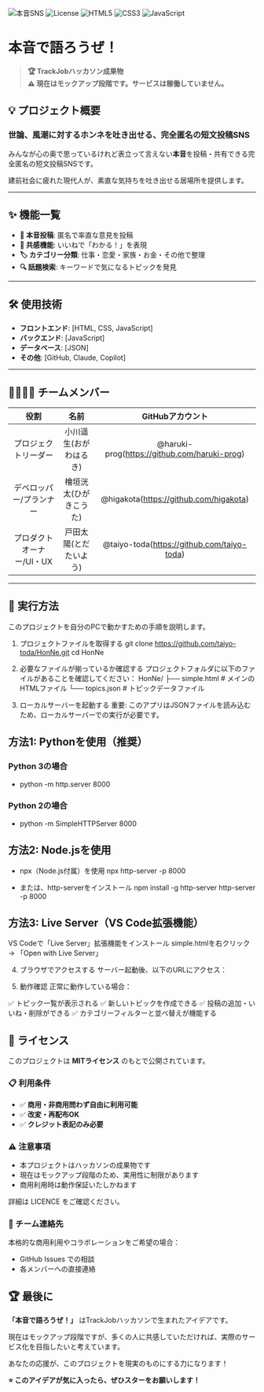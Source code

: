 ![本音SNS](https://img.shields.io/badge/本音SNS-v1.0-blue)
![License](https://img.shields.io/badge/license-MIT-green)
![HTML5](https://img.shields.io/badge/HTML5-E34F26?logo=html5&logoColor=white)
![CSS3](https://img.shields.io/badge/CSS3-1572B6?logo=css3&logoColor=white)
![JavaScript](https://img.shields.io/badge/JavaScript-F7DF1E?logo=javascript&logoColor=black)

# 本音で語ろうぜ！

> **🏆 TrackJobハッカソン成果物**  
> **⚠️ 現在はモックアップ段階です。サービスは稼働していません。**

## 💡 プロジェクト概要

### 世論、風潮に対するホンネを吐き出せる、完全匿名の短文投稿SNS

みんなが心の奥で思っているけれど表立って言えない**本音**を投稿・共有できる完全匿名の短文投稿SNSです。

建前社会に疲れた現代人が、素直な気持ちを吐き出せる居場所を提供します。

---

## ✨ 機能一覧

- **📝 本音投稿**: 匿名で率直な意見を投稿
- **👥 共感機能**: いいねで「わかる！」を表現
- **🏷️ カテゴリー分類**: 仕事・恋愛・家族・お金・その他で整理
- **🔍 話題検索**: キーワードで気になるトピックを発見

---

## 🛠️ 使用技術

* **フロントエンド**: [HTML, CSS, JavaScript]
* **バックエンド**: [JavaScript]
* **データベース**: [JSON]
* **その他**: [GitHub, Claude, Copilot]

---

## 👨‍👩‍👧‍👦 チームメンバー

| 役割 | 名前 | GitHubアカウント |
|:---:|:---:|:---:|
| プロジェクトリーダー | 小川遥生(おがわはるき) | @haruki-prog(https://github.com/haruki-prog) |
| デベロッパー/プランナー | 檜垣洸太(ひがきこうた) | @higakota(https://github.com/higakota) |
| プロダクトオーナー/UI・UX | 戸田太陽(とだたいよう) | @taiyo-toda(https://github.com/taiyo-toda) |

---

## 🚀 実行方法
このプロジェクトを自分のPCで動かすための手順を説明します。

1. プロジェクトファイルを取得する
git clone https://github.com/taiyo-toda/HonNe.git
cd HonNe

2. 必要なファイルが揃っているか確認する
プロジェクトフォルダに以下のファイルがあることを確認してください：
HonNe/
├── simple.html      # メインのHTMLファイル
└── topics.json      # トピックデータファイル

3. ローカルサーバーを起動する
重要: このアプリはJSONファイルを読み込むため、ローカルサーバーでの実行が必要です。

## 方法1: Pythonを使用（推奨）

### Python 3の場合
* python -m http.server 8000

### Python 2の場合
* python -m SimpleHTTPServer 8000

## 方法2: Node.jsを使用

* npx（Node.js付属）を使用
npx http-server -p 8000

* または、http-serverをインストール
npm install -g http-server
http-server -p 8000

## 方法3: Live Server（VS Code拡張機能）

VS Codeで「Live Server」拡張機能をインストール
simple.htmlを右クリック → 「Open with Live Server」

4. ブラウザでアクセスする
サーバー起動後、以下のURLにアクセス：

5. 動作確認
正常に動作している場合：

✅ トピック一覧が表示される
✅ 新しいトピックを作成できる
✅ 投稿の追加・いいね・削除ができる
✅ カテゴリーフィルターと並べ替えが機能する

## 📄 ライセンス

このプロジェクトは **MITライセンス** のもとで公開されています。

### 📋 利用条件
- ✅ **商用・非商用問わず自由に利用可能**
- ✅ **改変・再配布OK**
- ✅ **クレジット表記のみ必要**

### ⚠️ 注意事項

- 本プロジェクトはハッカソンの成果物です
- 現在はモックアップ段階のため、実用性に制限があります
- 商用利用時は動作保証いたしかねます

詳細は LICENCE をご確認ください。

### 🤝 チーム連絡先

本格的な商用利用やコラボレーションをご希望の場合：
- GitHub Issues での相談
- 各メンバーへの直接連絡

## 🏆 最後に

**「本音で語ろうぜ！」** はTrackJobハッカソンで生まれたアイデアです。

現在はモックアップ段階ですが、多くの人に共感していただければ、実際のサービス化を目指したいと考えています。

あなたの応援が、このプロジェクトを現実のものにする力になります！

**⭐ このアイデアが気に入ったら、ぜひスターをお願いします！**

